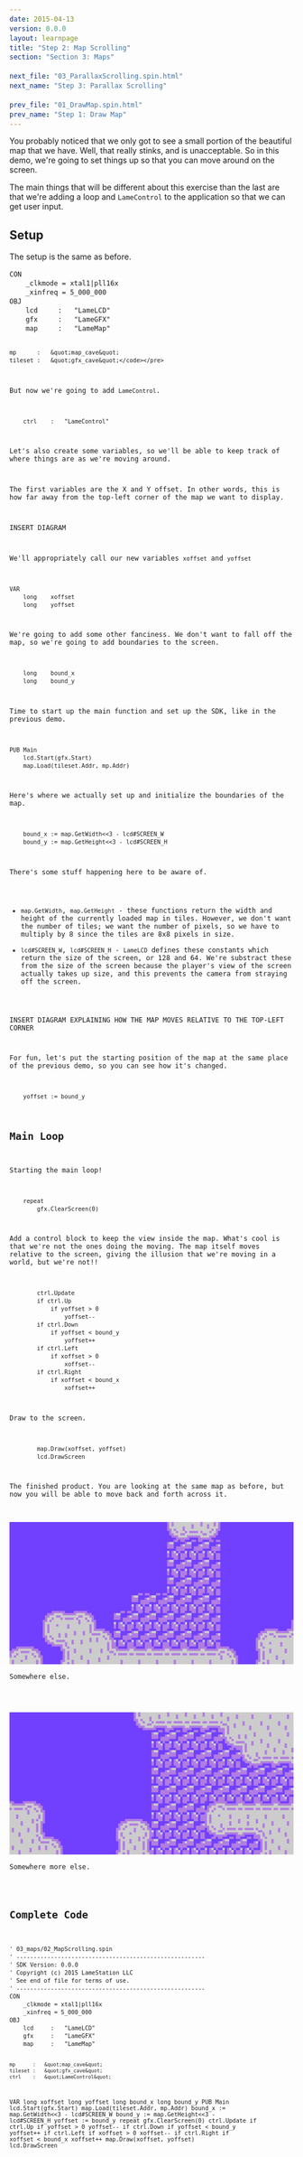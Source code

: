 ```yaml
---
date: 2015-04-13
version: 0.0.0
layout: learnpage
title: "Step 2: Map Scrolling"
section: "Section 3: Maps"

next_file: "03_ParallaxScrolling.spin.html"
next_name: "Step 3: Parallax Scrolling"

prev_file: "01_DrawMap.spin.html"
prev_name: "Step 1: Draw Map"
---
```

<p>You probably noticed that we only got to see a small portion of the beautiful map that we have. Well, that really stinks, and is unacceptable. So in this demo, we're going to set things up so that you can move around on the screen.</p>
<p>The main things that will be different about this exercise than the last are that we're adding a loop and <code>LameControl</code> to the application so that we can get user input.</p>
<h2 id="setup">Setup</h2>
<p>The setup is the same as before.</p>
<pre><code>CON
    _clkmode = xtal1|pll16x
    _xinfreq = 5_000_000
OBJ
    lcd     :   &quot;LameLCD&quot; 
    gfx     :   &quot;LameGFX&quot;
    map     :   &quot;LameMap&quot;

    mp      :   &quot;map_cave&quot;
    tileset :   &quot;gfx_cave&quot;</code></pre>
<p>But now we're going to add <code>LameControl</code>.</p>
<pre><code>    ctrl    :   &quot;LameControl&quot;</code></pre>
<p>Let's also create some variables, so we'll be able to keep track of where things are as we're moving around.</p>
<p>The first variables are the X and Y offset. In other words, this is how far away from the top-left corner of the map we want to display.</p>
<p>INSERT DIAGRAM</p>
<p>We'll appropriately call our new variables <code>xoffset</code> and <code>yoffset</code></p>
<pre><code>VAR
    long    xoffset
    long    yoffset</code></pre>
<p>We're going to add some other fanciness. We don't want to fall off the map, so we're going to add boundaries to the screen.</p>
<pre><code>    long    bound_x
    long    bound_y</code></pre>
<p>Time to start up the main function and set up the SDK, like in the previous demo.</p>
<pre><code>PUB Main
    lcd.Start(gfx.Start)
    map.Load(tileset.Addr, mp.Addr)</code></pre>
<p>Here's where we actually set up and initialize the boundaries of the map.</p>
<pre><code>    bound_x := map.GetWidth&lt;&lt;3 - lcd#SCREEN_W
    bound_y := map.GetHeight&lt;&lt;3 - lcd#SCREEN_H</code></pre>
<p>There's some stuff happening here to be aware of.</p>
<ul>
<li><code>map.GetWidth</code>, <code>map.GetHeight</code> - these functions return the width and height of the currently loaded map in tiles. However, we don't want the number of tiles; we want the number of pixels, so we have to multiply by 8 since the tiles are 8x8 pixels in size.</li>
<li><code>lcd#SCREEN_W</code>, <code>lcd#SCREEN_H</code> - <code>LameLCD</code> defines these constants which return the size of the screen, or 128 and 64. We're substract these from the size of the screen because the player's view of the screen actually takes up size, and this prevents the camera from straying off the screen.</li>
</ul>
<p>INSERT DIAGRAM EXPLAINING HOW THE MAP MOVES RELATIVE TO THE TOP-LEFT CORNER</p>
<p>For fun, let's put the starting position of the map at the same place of the previous demo, so you can see how it's changed.</p>
<pre><code>    yoffset := bound_y</code></pre>
<h2 id="main-loop">Main Loop</h2>
<p>Starting the main loop!</p>
<pre><code>    repeat
        gfx.ClearScreen(0)</code></pre>
<p>Add a control block to keep the view inside the map. What's cool is that we're not the ones doing the moving. The map itself moves relative to the screen, giving the illusion that we're moving in a world, but we're not!!</p>
<pre><code>        ctrl.Update
        if ctrl.Up
            if yoffset &gt; 0
                yoffset--
        if ctrl.Down
            if yoffset &lt; bound_y
                yoffset++
        if ctrl.Left
            if xoffset &gt; 0
                xoffset--
        if ctrl.Right
            if xoffset &lt; bound_x
                xoffset++</code></pre>
<p>Draw to the screen.</p>
<pre><code>        map.Draw(xoffset, yoffset)
        lcd.DrawScreen</code></pre>
<p>The finished product. You are looking at the same map as before, but now you will be able to move back and forth across it.</p>
<div class="figure">
<img src="screenshots/pic2.png" alt="Somewhere else." /><p class="caption">Somewhere else.</p>
</div>
<div class="figure">
<img src="screenshots/pic4.png" alt="Somewhere more else." /><p class="caption">Somewhere more else.</p>
</div>
<h2 id="complete-code">Complete Code</h2>
<pre><code>&#39; 03_maps/02_MapScrolling.spin
&#39; -------------------------------------------------------
&#39; SDK Version: 0.0.0
&#39; Copyright (c) 2015 LameStation LLC
&#39; See end of file for terms of use.
&#39; -------------------------------------------------------
CON
    _clkmode = xtal1|pll16x
    _xinfreq = 5_000_000
OBJ
    lcd     :   &quot;LameLCD&quot; 
    gfx     :   &quot;LameGFX&quot;
    map     :   &quot;LameMap&quot;

    mp      :   &quot;map_cave&quot;
    tileset :   &quot;gfx_cave&quot;
    ctrl    :   &quot;LameControl&quot;
VAR
    long    xoffset
    long    yoffset
    long    bound_x
    long    bound_y
PUB Main
    lcd.Start(gfx.Start)
    map.Load(tileset.Addr, mp.Addr)
    bound_x := map.GetWidth&lt;&lt;3 - lcd#SCREEN_W
    bound_y := map.GetHeight&lt;&lt;3 - lcd#SCREEN_H
    yoffset := bound_y
    repeat
        gfx.ClearScreen(0)
        ctrl.Update
        if ctrl.Up
            if yoffset &gt; 0
                yoffset--
        if ctrl.Down
            if yoffset &lt; bound_y
                yoffset++
        if ctrl.Left
            if xoffset &gt; 0
                xoffset--
        if ctrl.Right
            if xoffset &lt; bound_x
                xoffset++
        map.Draw(xoffset, yoffset)
        lcd.DrawScreen

</code></pre>

